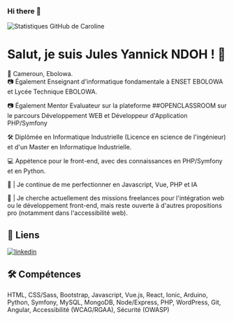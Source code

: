 ### Hi there 👋
![ Statistiques GitHub de Caroline ](https://github-readme-stats.vercel.app/api?username=ndohvich&theme=vision-friendly-dark&show_icons=true)

#  Salut, je suis Jules Yannick NDOH ! 👋
📍 Cameroun, Ebolowa.  
📷 Également Enseignant d'informatique fondamentale à ENSET EBOLOWA et Lycée Technique EBOLOWA.


📷 Également Mentor Evaluateur sur la plateforme ##OPENCLASSROOM sur le parcours Développement WEB et Développeur d'Application PHP/Symfony

🛠️ Diplômée en Informatique Industrielle (Licence en science de l'ingénieur) et d'un Master en Informatique Industrielle.  


💻 Appétence pour le front-end, avec des connaissances en PHP/Symfony et en Python.  
  
🌱 | Je continue de me perfectionner en Javascript, Vue, PHP et IA
  
🔭 | Je cherche actuellement des missions freelances pour l'intégration web ou le développement front-end, mais reste ouverte à d'autres propositions pro (notamment dans l'accessibilité web).  

##  🔗 Liens

[![ linkedin ](https://img.shields.io/badge/linkedin-0A66C2?style=for-the-badge&logo=linkedin&logoColor=white)](https://www.linkedin.com/in/jules-moise-yannick-ndoh-ndoh-600683b9/)
  
##  🛠 Compétences
HTML, CSS/Sass, Bootstrap, Javascript, Vue.js, React, Ionic, Arduino, Python, Symfony, MySQL, MongoDB, Node/Express, PHP, WordPress, Git, Angular, 
Accessibilité (WCAG/RGAA), Sécurité (OWASP)
